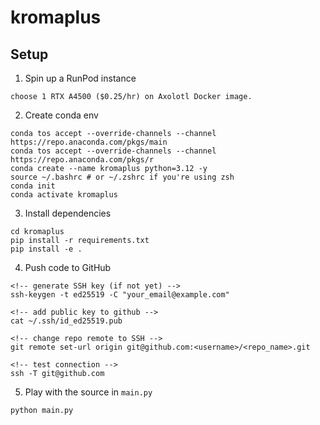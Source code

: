 # kromaplus

## Setup

1. Spin up a RunPod instance

```
choose 1 RTX A4500 ($0.25/hr) on Axolotl Docker image.
```

2. Create conda env

```
conda tos accept --override-channels --channel https://repo.anaconda.com/pkgs/main
conda tos accept --override-channels --channel https://repo.anaconda.com/pkgs/r
conda create --name kromaplus python=3.12 -y
source ~/.bashrc # or ~/.zshrc if you're using zsh
conda init
conda activate kromaplus
```

3. Install dependencies

```
cd kromaplus
pip install -r requirements.txt
pip install -e .
```

4. Push code to GitHub

```
<!-- generate SSH key (if not yet) -->
ssh-keygen -t ed25519 -C "your_email@example.com"

<!-- add public key to github -->
cat ~/.ssh/id_ed25519.pub

<!-- change repo remote to SSH -->
git remote set-url origin git@github.com:<username>/<repo_name>.git

<!-- test connection -->
ssh -T git@github.com
```

5. Play with the source in `main.py`

```
python main.py
```